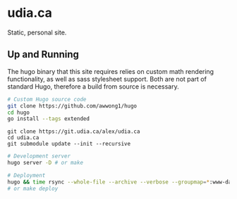 # udia.ca

Static, personal site.

## Up and Running

The hugo binary that this site requires relies on custom math rendering functionality, as well as sass stylesheet support.
Both are not part of standard Hugo, therefore a build from source is necessary.

```bash
# Custom Hugo source code
git clone https://github.com/awwong1/hugo
cd hugo
go install --tags extended
```

```
git clone https://git.udia.ca/alex/udia.ca
cd udia.ca
git submodule update --init --recursive
```

```bash
# Development server
hugo server -D # or make

# Deployment
hugo && time rsync --whole-file --archive --verbose --groupmap=*:www-data public/* rac:/var/www/udia.ca
# or make deploy
```
